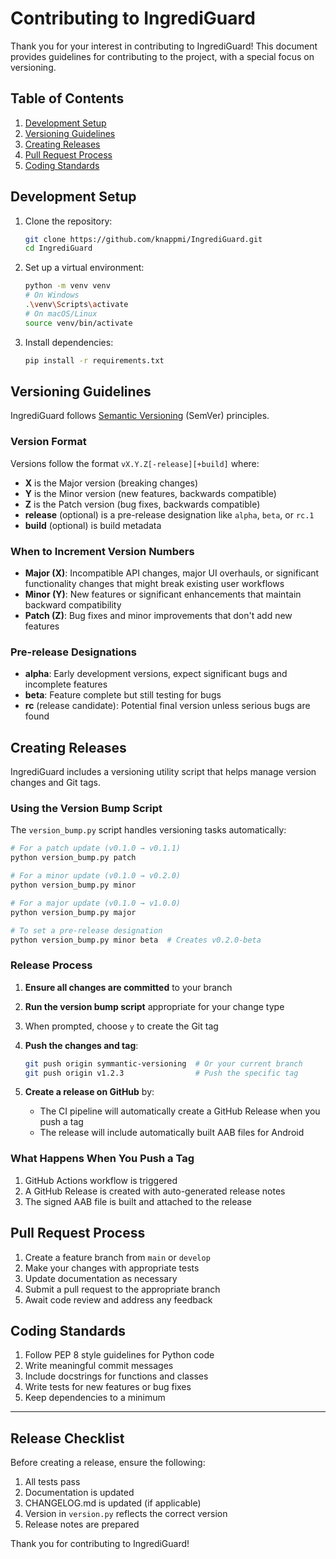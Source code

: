 # Contributing to IngrediGuard

Thank you for your interest in contributing to IngrediGuard! This document provides guidelines for contributing to the project, with a special focus on versioning.

## Table of Contents

1. [Development Setup](#development-setup)
2. [Versioning Guidelines](#versioning-guidelines)
3. [Creating Releases](#creating-releases)
4. [Pull Request Process](#pull-request-process)
5. [Coding Standards](#coding-standards)

## Development Setup

1. Clone the repository:

   ```bash
   git clone https://github.com/knappmi/IngrediGuard.git
   cd IngrediGuard
   ```

2. Set up a virtual environment:

   ```bash
   python -m venv venv
   # On Windows
   .\venv\Scripts\activate
   # On macOS/Linux
   source venv/bin/activate
   ```

3. Install dependencies:

   ```bash
   pip install -r requirements.txt
   ```

## Versioning Guidelines

IngrediGuard follows [Semantic Versioning](https://semver.org/) (SemVer) principles.

### Version Format

Versions follow the format `vX.Y.Z[-release][+build]` where:

- **X** is the Major version (breaking changes)
- **Y** is the Minor version (new features, backwards compatible)
- **Z** is the Patch version (bug fixes, backwards compatible)
- **release** (optional) is a pre-release designation like `alpha`, `beta`, or `rc.1`
- **build** (optional) is build metadata

### When to Increment Version Numbers

- **Major (X)**: Incompatible API changes, major UI overhauls, or significant functionality changes that might break existing user workflows
- **Minor (Y)**: New features or significant enhancements that maintain backward compatibility
- **Patch (Z)**: Bug fixes and minor improvements that don't add new features

### Pre-release Designations

- **alpha**: Early development versions, expect significant bugs and incomplete features
- **beta**: Feature complete but still testing for bugs
- **rc** (release candidate): Potential final version unless serious bugs are found

## Creating Releases

IngrediGuard includes a versioning utility script that helps manage version changes and Git tags.

### Using the Version Bump Script

The `version_bump.py` script handles versioning tasks automatically:

```bash
# For a patch update (v0.1.0 → v0.1.1)
python version_bump.py patch

# For a minor update (v0.1.0 → v0.2.0)
python version_bump.py minor

# For a major update (v0.1.0 → v1.0.0)
python version_bump.py major

# To set a pre-release designation
python version_bump.py minor beta  # Creates v0.2.0-beta
```

### Release Process

1. **Ensure all changes are committed** to your branch
2. **Run the version bump script** appropriate for your change type
3. When prompted, choose `y` to create the Git tag
4. **Push the changes and tag**:

   ```bash
   git push origin symmantic-versioning  # Or your current branch
   git push origin v1.2.3                # Push the specific tag
   ```

5. **Create a release on GitHub** by:
   - The CI pipeline will automatically create a GitHub Release when you push a tag
   - The release will include automatically built AAB files for Android

### What Happens When You Push a Tag

1. GitHub Actions workflow is triggered
2. A GitHub Release is created with auto-generated release notes
3. The signed AAB file is built and attached to the release

## Pull Request Process

1. Create a feature branch from `main` or `develop`
2. Make your changes with appropriate tests
3. Update documentation as necessary
4. Submit a pull request to the appropriate branch
5. Await code review and address any feedback

## Coding Standards

1. Follow PEP 8 style guidelines for Python code
2. Write meaningful commit messages
3. Include docstrings for functions and classes
4. Write tests for new features or bug fixes
5. Keep dependencies to a minimum

---

## Release Checklist

Before creating a release, ensure the following:

1. All tests pass
2. Documentation is updated
3. CHANGELOG.md is updated (if applicable)
4. Version in `version.py` reflects the correct version
5. Release notes are prepared

Thank you for contributing to IngrediGuard!
